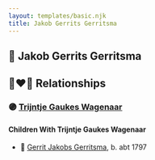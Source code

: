 ```yaml
---
layout: templates/basic.njk
title: Jakob Gerrits Gerritsma
---
```

## 🔵 Jakob Gerrits Gerritsma


## 👩‍❤️‍👨 Relationships

### 🟣 [Trijntje Gaukes Wagenaar](/people/1/14777083)

#### Children With Trijntje Gaukes Wagenaar
* 🔵 [Gerrit Jakobs Gerritsma](/people/1/16313438), b. abt 1797